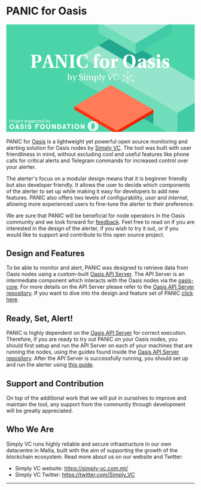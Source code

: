 # PANIC for Oasis

<img src="doc/images/IMG_PANIC.png" alt="PANIC Oasis logo" />

PANIC for [Oasis](https://oasisprotocol.org/) is a lightweight yet powerful open source monitoring and alerting solution for Oasis nodes by [Simply VC](https://simply-vc.com.mt/). The tool was built with user friendliness in mind, without excluding cool and useful features like phone calls for critical alerts and Telegram commands for increased control over your alerter.

The alerter's focus on a modular design means that it is beginner friendly but also developer friendly. It allows the user to decide which components of the alerter to set up while making it easy for developers to add new features. PANIC also offers two levels of configurability, _user_ and _internal_, allowing more experienced users to fine-tune the alerter to their preference.

We are sure that PANIC will be beneficial for node operators in the Oasis community and we look forward for [feedback](https://forms.gle/6HDfpmxRmpSVca7HA). Feel free to read on if you are interested in the design of the alerter, if you wish to try it out, or if you would like to support and contribute to this open source project.

## Design and Features

To be able to monitor and alert, PANIC was designed to retrieve data from Oasis nodes using a custom-built [Oasis API Server](https://github.com/SimplyVC/oasis_api_server). The API Server is an intermediate component which interacts with the Oasis nodes via the [oasis-core](https://github.com/oasislabs/oasis-core). For more details on the API Server please refer to the [Oasis API Server repository](https://github.com/SimplyVC/oasis_api_server). If you want to dive into the design and feature set of PANIC [click here](doc/DESIGN_AND_FEATURES.md).

## Ready, Set, Alert!

PANIC is highly dependent on the [Oasis API Server](https://github.com/SimplyVC/oasis_api_server) for correct execution. Therefore, if you are ready to try out PANIC on your Oasis nodes, you should first setup and run the API Server on each of your machines that are running the nodes, using the guides found inside the [Oasis API Server repository](https://github.com/SimplyVC/oasis_api_server). After the API Server is successfully running, you should set up and run the alerter using [this guide](doc/INSTALL_AND_RUN.md).

## Support and Contribution

On top of the additional work that we will put in ourselves to improve and maintain the tool, any support from the community through development will be greatly appreciated. 

## Who We Are

Simply VC runs highly reliable and secure infrastructure in our own datacentre in Malta, built with the aim of supporting the growth of the blockchain ecosystem. Read more about us on our website and Twitter:

- Simply VC website: <https://simply-vc.com.mt/>
- Simply VC Twitter: <https://twitter.com/Simply_VC>

---
